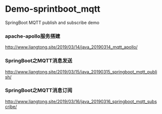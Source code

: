 # Demo-sprintboot_mqtt
SpringBoot MQTT publish and subscribe demo


### apache-apollo服务搭建

http://www.liangtong.site/2019/03/14/java_20190314_mqtt_apollo/


### SpringBoot之MQTT消息发送

http://www.liangtong.site/2019/03/15/java_20190315_springboot_mqtt_publish/


### SpringBoot之MQTT消息订阅

http://www.liangtong.site/2019/03/16/java_20190316_springboot_mqtt_subscribe/
